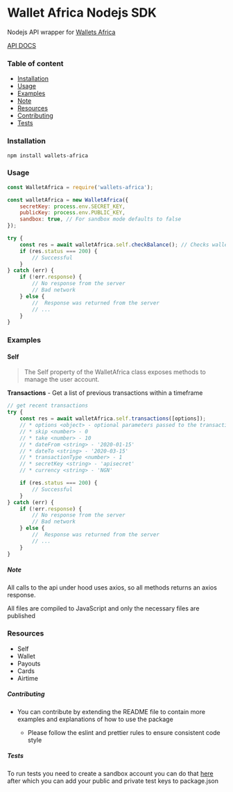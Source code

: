 # Wallet Africa Nodejs SDK

Nodejs API wrapper for [Wallets Africa](https://wallets.africa/)

[API DOCS](https://documenter.getpostman.com/view/10058163/SWLk4RPL?version=latest#86ebd12e-c0e7-4529-86ea-9ed5f6993272)

### Table of content

-   [Installation](#Installation)
-   [Usage](#Usage)
-   [Examples](#Examples)
-   [Note](#Note)
-   [Resources](#Resources)
-   [Contributing](#Contributing)
-   [Tests](#Tests)

### Installation

```
npm install wallets-africa
```

### Usage

```js
const WalletAfrica = require('wallets-africa');

const walletAfrica = new WalletAfrica({
    secretKey: process.env.SECRET_KEY,
    publicKey: process.env.PUBLIC_KEY,
    sandbox: true, // For sandbox mode defaults to false
});

try {
    const res = await walletAfrica.self.checkBalance(); // Checks wallet balance takes an optional argument of curreny to check in
    if (res.status === 200) {
        // Successful
    }
} catch (err) {
    if (!err.response) {
        // No response from the server
        // Bad network
    } else {
        //  Response was returned from the server
        // ...
    }
}
```

### Examples

#### Self

> The Self property of the WalletAfrica class exposes methods to manage the user account.

**Transactions** - Get a list of previous transactions within a timeframe

```js
// get recent transactions
try {
    const res = await walletAfrica.self.transactions([options]);
    // * options <object> - optional parameters passed to the transactions method
    // * skip <number> - 0
    // * take <number> - 10
    // * dateFrom <string> - '2020-01-15'
    // * dateTo <string> - '2020-03-15'
    // * transactionType <number> - 1
    // * secretKey <string> - 'apisecret'
    // * currency <string> - 'NGN'

    if (res.status === 200) {
        // Successful
    }
} catch (err) {
    if (!err.response) {
        // No response from the server
        // Bad network
    } else {
        //  Response was returned from the server
        // ...
    }
}
```

##### Note

All calls to the api under hood uses axios, so all methods returns an axios response.

All files are compiled to JavaScript and only the necessary files are published

### Resources

-   Self
-   Wallet
-   Payouts
-   Cards
-   Airtime

##### Contributing

-   You can contribute by extending the README file to contain more examples and explanations of how to use the package

    -   Please follow the eslint and prettier rules to ensure consistent code style

##### Tests

To run tests you need to create a sandbox account you can do that [here](https://dev.wallets.africa/) after which you can add your public and private test keys to package.json

